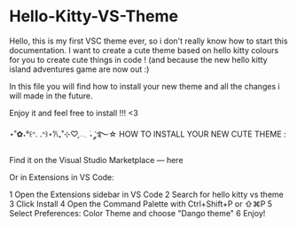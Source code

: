 # Hello-Kitty-VS-Theme

Hello, this is my first VSC theme ever, so i don't really know how to start this documentation.
I want to create a cute theme based on hello kitty colours for you to create cute things in code ! (and because the new hello kitty island adventures game are now out :) 

In this file you will find how to install your new theme and all the changes i will made in the future.

Enjoy it and feel free to install !!! <3

⋆˚✿˖°꒰ᐢ. .ᐢ꒱⋆𐙚₊˚⊹♡ִֶָ𓂃 ࣪˖ ִֶ་༘࿐☆
HOW TO INSTALL YOUR NEW CUTE THEME : 
 
Find it on the Visual Studio Marketplace — here

Or in Extensions in VS Code:

  1  Open the Extensions sidebar in VS Code
  2 Search for hello kitty vs theme
  3 Click Install
  4 Open the Command Palette with Ctrl+Shift+P or ⇧⌘P
  5 Select Preferences: Color Theme and choose "Dango theme"
  6 Enjoy!
